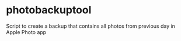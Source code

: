 # photobackuptool
Script to create a backup that contains all photos from previous day in Apple Photo app
